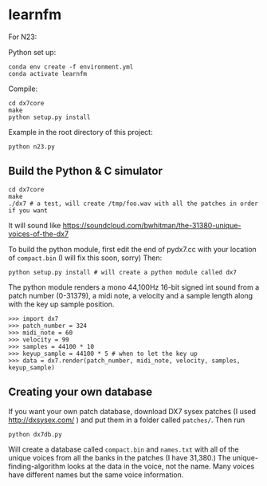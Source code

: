# learnfm

For N23:

Python set up:

```
conda env create -f environment.yml
conda activate learnfm
```

Compile:

```
cd dx7core
make
python setup.py install 
```

Example in the root directory of this project:

```
python n23.py
```


## Build the Python & C simulator

```
cd dx7core
make
./dx7 # a test, will create /tmp/foo.wav with all the patches in order if you want
```

It will sound like https://soundcloud.com/bwhitman/the-31380-unique-voices-of-the-dx7


To build the python module, first edit the end of pydx7.cc with your location of `compact.bin` (I will fix this soon, sorry)
Then:

```
python setup.py install # will create a python module called dx7
```

The python module renders a mono 44,100Hz 16-bit signed int sound from a patch number (0-31379), a midi note, a velocity and a sample length along with the key up sample position.

```
>>> import dx7
>>> patch_number = 324 
>>> midi_note = 60
>>> velocity = 99
>>> samples = 44100 * 10 
>>> keyup_sample = 44100 * 5 # when to let the key up
>>> data = dx7.render(patch_number, midi_note, velocity, samples, keyup_sample)
```

## Creating your own database

If you want your own patch database, download DX7 sysex patches (I used http://dxsysex.com/ ) and put them in a folder called `patches/`. Then run 

```
python dx7db.py
```

Will create a database called `compact.bin` and `names.txt` with all of the unique voices from all the banks in the patches (I have 31,380.) 
The unique-finding-algorithm looks at the data in the voice, not the name. Many voices have different names but the same voice information.
